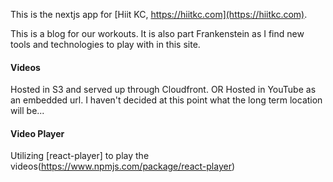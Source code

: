 This is the nextjs app for [Hiit KC, https://hiitkc.com](https://hiitkc.com).

This is a blog for our workouts. It is also part Frankenstein as I find new tools and technologies to play with in this site.

#### Videos

Hosted in S3 and served up through Cloudfront.
OR
Hosted in YouTube as an embedded url.
I haven't decided at this point what the long term location will be...

#### Video Player

Utilizing [react-player] to play the videos(https://www.npmjs.com/package/react-player)
